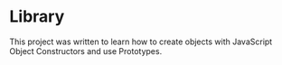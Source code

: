 # Library

This project was written to learn how to create objects with JavaScript Object Constructors and use Prototypes.
